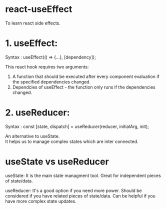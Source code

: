 # react-useEffect
To learn react side effects.

# 1. useEffect: <br/>
Syntax : useEffect(() => {...}, [dependency]); <br/>

This react hook requires two arguments: <br/>
1) A function that should be executed after every component evaluation if the specified dependencies changed. <br/>
2) Dependcies of useEffect - the function only runs if the dependencies changed.

# 2. useReducer: <br/>

Syntax : const [state, dispatch] = useReducer(reducer, initialArg, init); <br/>

An alternative to useState. <br/>
It helps us to manage complex states which are inter connected.

# useState vs useReducer <br/>

useState: It is the main state managment tool. Great for independent pieces of state/data. <br/>

useReducer: It's a good option if you need more power. Should be considered if you have related pieces of state/data. Can be helpful if you have more complex state updates.

